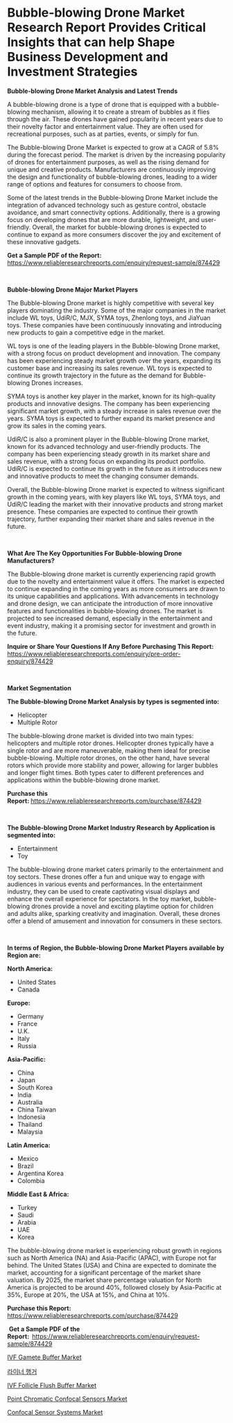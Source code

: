 <p><h1>Bubble-blowing Drone Market Research Report Provides Critical Insights that can help Shape Business Development and Investment Strategies</h1></p><p><strong>Bubble-blowing Drone Market Analysis and Latest Trends</strong></p>
<p><p>A bubble-blowing drone is a type of drone that is equipped with a bubble-blowing mechanism, allowing it to create a stream of bubbles as it flies through the air. These drones have gained popularity in recent years due to their novelty factor and entertainment value. They are often used for recreational purposes, such as at parties, events, or simply for fun.</p><p>The Bubble-blowing Drone Market is expected to grow at a CAGR of 5.8% during the forecast period. The market is driven by the increasing popularity of drones for entertainment purposes, as well as the rising demand for unique and creative products. Manufacturers are continuously improving the design and functionality of bubble-blowing drones, leading to a wider range of options and features for consumers to choose from.</p><p>Some of the latest trends in the Bubble-blowing Drone Market include the integration of advanced technology such as gesture control, obstacle avoidance, and smart connectivity options. Additionally, there is a growing focus on developing drones that are more durable, lightweight, and user-friendly. Overall, the market for bubble-blowing drones is expected to continue to expand as more consumers discover the joy and excitement of these innovative gadgets.</p></p>
<p><strong>Get a Sample PDF of the Report:&nbsp;</strong> <a href="https://www.reliableresearchreports.com/enquiry/request-sample/874429">https://www.reliableresearchreports.com/enquiry/request-sample/874429</a></p>
<p>&nbsp;</p>
<p><strong>Bubble-blowing Drone Major Market Players</strong></p>
<p><p>The Bubble-blowing Drone market is highly competitive with several key players dominating the industry. Some of the major companies in the market include WL toys, UdiR/C, MJX, SYMA toys, Zhenlong toys, and JiaYuan toys. These companies have been continuously innovating and introducing new products to gain a competitive edge in the market.</p><p>WL toys is one of the leading players in the Bubble-blowing Drone market, with a strong focus on product development and innovation. The company has been experiencing steady market growth over the years, expanding its customer base and increasing its sales revenue. WL toys is expected to continue its growth trajectory in the future as the demand for Bubble-blowing Drones increases.</p><p>SYMA toys is another key player in the market, known for its high-quality products and innovative designs. The company has been experiencing significant market growth, with a steady increase in sales revenue over the years. SYMA toys is expected to further expand its market presence and grow its sales in the coming years.</p><p>UdiR/C is also a prominent player in the Bubble-blowing Drone market, known for its advanced technology and user-friendly products. The company has been experiencing steady growth in its market share and sales revenue, with a strong focus on expanding its product portfolio. UdiR/C is expected to continue its growth in the future as it introduces new and innovative products to meet the changing consumer demands.</p><p>Overall, the Bubble-blowing Drone market is expected to witness significant growth in the coming years, with key players like WL toys, SYMA toys, and UdiR/C leading the market with their innovative products and strong market presence. These companies are expected to continue their growth trajectory, further expanding their market share and sales revenue in the future.</p></p>
<p>&nbsp;</p>
<p><strong>What Are The Key Opportunities For Bubble-blowing Drone Manufacturers?</strong></p>
<p><p>The Bubble-blowing drone market is currently experiencing rapid growth due to the novelty and entertainment value it offers. The market is expected to continue expanding in the coming years as more consumers are drawn to its unique capabilities and applications. With advancements in technology and drone design, we can anticipate the introduction of more innovative features and functionalities in bubble-blowing drones. The market is projected to see increased demand, especially in the entertainment and event industry, making it a promising sector for investment and growth in the future.</p></p>
<p><strong>Inquire or Share Your Questions If Any Before Purchasing This Report:</strong> <a href="https://www.reliableresearchreports.com/enquiry/pre-order-enquiry/874429">https://www.reliableresearchreports.com/enquiry/pre-order-enquiry/874429</a></p>
<p>&nbsp;</p>
<p><strong>Market Segmentation</strong></p>
<p><strong>The Bubble-blowing Drone Market Analysis by types is segmented into:</strong></p>
<p><ul><li>Helicopter</li><li>Multiple Rotor</li></ul></p>
<p><p>The bubble-blowing drone market is divided into two main types: helicopters and multiple rotor drones. Helicopter drones typically have a single rotor and are more maneuverable, making them ideal for precise bubble-blowing. Multiple rotor drones, on the other hand, have several rotors which provide more stability and power, allowing for larger bubbles and longer flight times. Both types cater to different preferences and applications within the bubble-blowing drone market.</p></p>
<p><strong>Purchase this Report:&nbsp;</strong><a href="https://www.reliableresearchreports.com/purchase/874429">https://www.reliableresearchreports.com/purchase/874429</a></p>
<p>&nbsp;</p>
<p><strong>The Bubble-blowing Drone Market Industry Research by Application is segmented into:</strong></p>
<p><ul><li>Entertainment</li><li>Toy</li></ul></p>
<p><p>The bubble-blowing drone market caters primarily to the entertainment and toy sectors. These drones offer a fun and unique way to engage with audiences in various events and performances. In the entertainment industry, they can be used to create captivating visual displays and enhance the overall experience for spectators. In the toy market, bubble-blowing drones provide a novel and exciting playtime option for children and adults alike, sparking creativity and imagination. Overall, these drones offer a blend of amusement and innovation for consumers in these sectors.</p></p>
<p>&nbsp;</p>
<p><strong>In terms of Region, the Bubble-blowing Drone Market Players available by Region are:</strong></p>
<p>
    <p> <strong> North America: </strong>
        <ul>
            <li>United States</li>
            <li>Canada</li>
        </ul>
        </p> 
    <p> <strong> Europe: </strong>
        <ul>
            <li>Germany</li>
            <li>France</li>
            <li>U.K.</li>
            <li>Italy</li>
            <li>Russia</li>
        </ul>
        </p> 
    <p> <strong> Asia-Pacific: </strong>
        <ul>
            <li>China</li>
            <li>Japan</li>
            <li>South Korea</li>
            <li>India</li>
            <li>Australia</li>
            <li>China Taiwan</li>
            <li>Indonesia</li>
            <li>Thailand</li>
            <li>Malaysia</li>
        </ul>
        </p> 
    <p> <strong> Latin America: </strong>
        <ul>
            <li>Mexico</li>
            <li>Brazil</li>
            <li>Argentina Korea</li>
            <li>Colombia</li>
        </ul>
        </p> 
    <p> <strong> Middle East & Africa: </strong>
        <ul>
            <li>Turkey</li>
            <li>Saudi</li>
            <li>Arabia</li>
            <li>UAE</li>
            <li>Korea</li>
        </ul>
    </p>
    </p>
<p><p>The bubble-blowing drone market is experiencing robust growth in regions such as North America (NA) and Asia-Pacific (APAC), with Europe not far behind. The United States (USA) and China are expected to dominate the market, accounting for a significant percentage of the market share valuation. By 2025, the market share percentage valuation for North America is projected to be around 40%, followed closely by Asia-Pacific at 35%, Europe at 20%, the USA at 15%, and China at 10%.</p></p>
<p><strong>Purchase this Report: </strong><a href="https://www.reliableresearchreports.com/purchase/874429">https://www.reliableresearchreports.com/purchase/874429</a></p>
<p>&nbsp;<strong>Get a Sample PDF of the Report:&nbsp;&nbsp;</strong><a href="https://www.reliableresearchreports.com/enquiry/request-sample/874429">https://www.reliableresearchreports.com/enquiry/request-sample/874429</a></p>
<p><strong></strong></p>
<p><p><a href="https://adventurous-uranium-ef9.notion.site/IVF-Gamete-Buffer-Market-Share-Market-New-Trends-Analysis-Report-By-Type-By-Application-By-End-u-c175682224bd4446b7767f4075936c29">IVF Gamete Buffer Market</a></p><p><a href="https://medium.com/@philcorttykery0875/%EB%9D%BC%EC%9D%B4%EB%84%88-%ED%96%89%EC%96%B4-%EC%8B%9C%EC%9E%A5-%EA%B7%9C%EB%AA%A8%EC%99%80-%EC%8B%9C%EC%9E%A5-%EB%8F%99%ED%96%A5-%EC%97%85%EA%B3%84-%EC%A0%84%EB%B0%98%EC%A0%81%EC%9D%B8-%EA%B0%9C%EC%9A%94-2024%EB%85%84%EB%B6%80%ED%84%B0-2031%EB%85%84%EA%B9%8C%EC%A7%80-71fe30710694">라이너 행거</a></p><p><a href="https://extreme-scabiosa-c81.notion.site/IVF-Follicle-Flush-Buffer-Market-Size-Market-Share-and-Global-Market-Analysis-Report-2024-2031-075a82ea853a440988634c13f0ed8785">IVF Follicle Flush Buffer Market</a></p><p><a href="https://view.publitas.com/reportprime-1/point-chromatic-confocal-sensors-market-a-comprehensive-report-of-its-market-share-growth-trends-2024-2031/">Point Chromatic Confocal Sensors Market</a></p><p><a href="https://view.publitas.com/reportprime-1/confocal-sensor-systems-market-with-the-goal-of-estimating-the-market-size-and-future-growth-potential-of-various-market-segments-based-on-component-applications-end-user-and-region/">Confocal Sensor Systems Market</a></p></p>